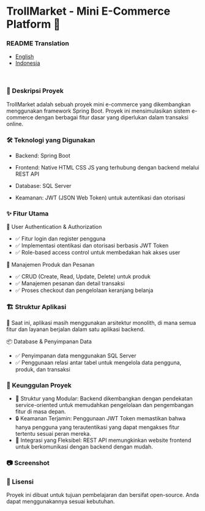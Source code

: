 # TrollMarket - Mini E-Commerce Platform 🚀

<h3>README Translation</h3>
<ul>
  <li><a href="">English</a></li>
  <li><a href="">Indonesia</a></li>
</ul>
<br>

<h3>📌 Deskripsi Proyek</h3>

TrollMarket adalah sebuah proyek mini e-commerce yang dikembangkan menggunakan framework Spring Boot. Proyek ini mensimulasikan sistem e-commerce dengan berbagai fitur dasar yang diperlukan dalam transaksi online.

<h3>🛠 Teknologi yang Digunakan</h3>

* Backend: Spring Boot

* Frontend: Native HTML CSS JS yang terhubung dengan backend melalui REST API

* Database: SQL Server

* Keamanan: JWT (JSON Web Token) untuk autentikasi dan otorisasi

<h3>✨ Fitur Utama</h3>

🔐 User Authentication & Authorization

* ✅ Fitur login dan register pengguna
* ✅ Implementasi otentikasi dan otorisasi berbasis JWT Token
* ✅ Role-based access control untuk membedakan hak akses user

🛒 Manajemen Produk dan Pesanan

* ✅ CRUD (Create, Read, Update, Delete) untuk produk
* ✅ Manajemen pesanan dan detail transaksi
* ✅ Proses checkout dan pengelolaan keranjang belanja

<h3>🏗 Struktur Aplikasi</h3>

🔹 Saat ini, aplikasi masih menggunakan arsitektur monolith, di mana semua fitur dan layanan berjalan dalam satu aplikasi backend.

📦 Database & Penyimpanan Data

* ✅ Penyimpanan data menggunakan SQL Server
* ✅ Penggunaan relasi antar tabel untuk mengelola data pengguna, produk, dan transaksi

<h3>🌟 Keunggulan Proyek</h3>

* 🚀 Struktur yang Modular: Backend dikembangkan dengan pendekatan service-oriented untuk memudahkan pengelolaan dan pengembangan fitur di masa depan.
* 🔒 Keamanan Terjamin: Penggunaan JWT Token memastikan bahwa hanya pengguna yang terautentikasi yang dapat mengakses fitur tertentu sesuai peran mereka.
* 🔗 Integrasi yang Fleksibel: REST API memungkinkan website frontend untuk berkomunikasi dengan backend dengan mudah.

<h3>📷 Screenshot</h3>



<h3>📜 Lisensi</h3>

Proyek ini dibuat untuk tujuan pembelajaran dan bersifat open-source. Anda dapat menggunakannya sesuai kebutuhan.
